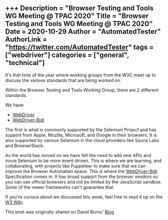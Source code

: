 +++
Description = "Browser Testing and Tools WG Meeting @ TPAC 2020"
Title = "Browser Testing and Tools WG Meeting @ TPAC 2020"
Date = 2020-10-29
Author = "AutomatedTester"
AuthorLink = "https://twitter.com/AutomatedTester"
tags = ["webdriver"]
categories = ["general", "technical"]
---

It's that time of the year where working groups from the W3C meet up to discuss the various standards that
are being worked on.

Within the Browser Testing and Tools Working Group, there are 2 different standards.

We have:

* [WebDriver](https://w3c.github.io/webdriver/)
* [WebDriver-Bidi](https://w3c.github.io/webdriver-bidi)

The first is what is commonly supported by the Selenium Project and has support from Apple, Mozilla, Microsoft, and Google in their browsers. It is also supported by various Selenium in the cloud providers like Sauce Labs and BrowserStack.

As the world has moved on we have felt the need to add new APIs and move Selenium to be more event-driven. This is where we are learning, and collaborating, with projects like Puppeteer to make sure that we can improve the Browser Automation space. This is where the [WebDriver-Bidi](https://w3c.github.io/webdriver-bidi) Specification comes in. It has broad support from the browser vendors so you can use official browsers and not be limited by the JavaScript sandbox. Some of the newer frameworks can't guarantee that.

If you're curious about we discussed this week, feel free to read it up on the [W3 Wiki](https://www.w3.org/wiki/WebDriver/2020-TPAC).

This post was originally shared on David Burns' [Blog](https://www.theautomatedtester.co.uk/blog/2020/webdriver-tpac-meeting-2020/)
